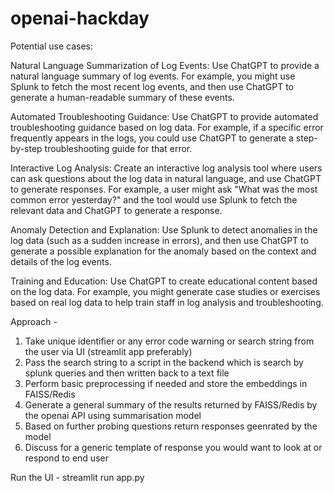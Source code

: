 # openai-hackday

Potential use cases:

Natural Language Summarization of Log Events: Use ChatGPT to provide a natural language summary of log events. For example, you might use Splunk to fetch the most recent log events, and then use ChatGPT to generate a human-readable summary of these events.

Automated Troubleshooting Guidance: Use ChatGPT to provide automated troubleshooting guidance based on log data. For example, if a specific error frequently appears in the logs, you could use ChatGPT to generate a step-by-step troubleshooting guide for that error.

Interactive Log Analysis: Create an interactive log analysis tool where users can ask questions about the log data in natural language, and use ChatGPT to generate responses. For example, a user might ask "What was the most common error yesterday?" and the tool would use Splunk to fetch the relevant data and ChatGPT to generate a response.

Anomaly Detection and Explanation: Use Splunk to detect anomalies in the log data (such as a sudden increase in errors), and then use ChatGPT to generate a possible explanation for the anomaly based on the context and details of the log events.

Training and Education: Use ChatGPT to create educational content based on the log data. For example, you might generate case studies or exercises based on real log data to help train staff in log analysis and troubleshooting.

Approach -
1) Take unique identifier or any error code warning or search string from the user via UI (streamlit app preferably)
2) Pass the search string to a script in the backend which is search by splunk queries and then written back to a text file
3) Perform basic preprocessing if needed and store the embeddings in FAISS/Redis
4) Generate a general summary of the results returned by FAISS/Redis by the openai API using summarisation model
5) Based on further probing questions return responses geenrated by the model
6) Discuss for a generic template of response you would want to look at or respond to end user


Run the UI -
streamlit run app.py
